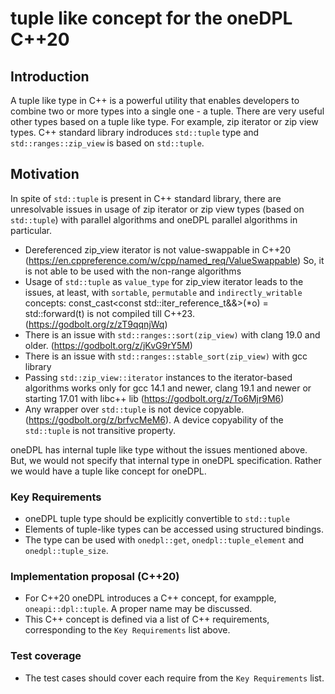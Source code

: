# tuple like concept for the oneDPL C++20

## Introduction
A tuple like type in C++ is a powerful utility that enables developers to combine two or more types into a single one  - a tuple.
There are very useful other types based on a tuple like type. For example, zip iterator or zip view types.
C++ standard library indroduces `std::tuple` type and `std::ranges::zip_view` is based on `std::tuple`.

## Motivation
In spite of `std::tuple` is present in C++ standard library, there are unresolvable issues in usage of zip iterator or zip view types
(based on `std::tuple`) with parallel algorithms and oneDPL parallel algorithms in particular.
- Dereferenced zip_view iterator is not value-swappable in C++20 (https://en.cppreference.com/w/cpp/named_req/ValueSwappable)
So, it is not able to be used with the non-range algorithms
- Usage of `std::tuple` as  `value_type` for zip_view iterator leads to the issues, at least, with `sortable`, `permutable`
  and `indirectly_writable` concepts: const_cast<const std::iter_reference_t<Out>&&>(*o) = std::forward<T>(t) is not compiled till C++23.  (https://godbolt.org/z/zT9qqnjWq)
- There is an issue with `std::ranges::sort(zip_view)` with clang 19.0 and older. (https://godbolt.org/z/jKvG9rY5M)
- There is an issue with `std::ranges::stable_sort(zip_view)` with gcc library 
- Passing `std::zip_view::iterator` instances to the iterator-based algorithms works only for gcc 14.1 and newer, clang 19.1 and newer or
  starting 17.01 with libc++ lib (https://godbolt.org/z/To6Mjr9M6)
- Any wrapper over `std::tuple` is not device copyable. (https://godbolt.org/z/brfvcMeM6). A device copyability of the `std::tuple` is not transitive property.

oneDPL has internal tuple like type without the issues mentioned above.
But, we would not specify that internal type in oneDPL specification. Rather we would have a tuple like concept for oneDPL.

### Key Requirements
- oneDPL tuple type should be explicitly convertible to `std::tuple`
- Elements of tuple-like types can be accessed using structured bindings.
- The type can be used with `onedpl::get`, `onedpl::tuple_element` and `onedpl::tuple_size`.

### Implementation proposal (C++20)
- For C++20 oneDPL introduces a C++ concept, for exampple, `oneapi::dpl::tuple`. A proper name may be discussed.
- This C++ concept is defined via a list of C++ requirements, corresponding to the `Key Requirements` list above.

### Test coverage
- The test cases should cover each require from the `Key Requirements` list.
